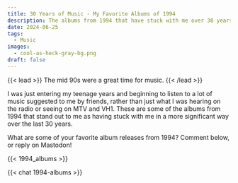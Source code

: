 ```yaml
---
title: 30 Years of Music - My Favorite Albums of 1994
description: The albums from 1994 that have stuck with me over 30 years.
date: 2024-06-25
tags:
  - Music
images:
  - cool-as-heck-gray-bg.png
draft: false
---
```

{{< lead >}}
The mid 90s were a great time for music.
{{< /lead >}}

I was just entering my teenage years and beginning to listen to a lot of music suggested to me by friends, rather than just what I was hearing on the radio or seeing on MTV and VH1. These are some of the albums from 1994 that stand out to me as having stuck with me in a more significant way over the last 30 years.

What are some of your favorite album releases from 1994? Comment below, or reply on Mastodon!

{{< 1994_albums >}}

{{< chat 1994-albums >}}